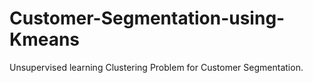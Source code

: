 # Customer-Segmentation-using-Kmeans

Unsupervised learning Clustering Problem for Customer Segmentation.
